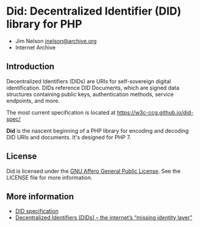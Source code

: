 # Did: Decentralized Identifier (DID) library for PHP

* Jim Nelson <jnelson@archive.org>
* Internet Archive

## Introduction

Decentralized Identifiers (DIDs) are URIs for self-sovereign digital identification.  DIDs reference DID Documents, which are signed data structures containing public keys, authentication methods, service endpoints, and more.

The most current specification is located at <https://w3c-ccg.github.io/did-spec/>

**Did** is the nascent beginning of a PHP library for encoding and decoding DID URIs and documents.  It's designed for PHP 7.

## License

Did is licensed under the [GNU Affero General Public License](https://www.gnu.org/licenses/agpl.html|).  See the LICENSE file for more information.

## More information

* [DID specification](https://w3c-ccg.github.io/did-spec/)
* [Decentralized Identifiers (DIDs) – the internet’s “missing identity layer”](https://www.cointelligence.com/content/decentralized-identifiers-dids-internets-missing-identity-layer/)
